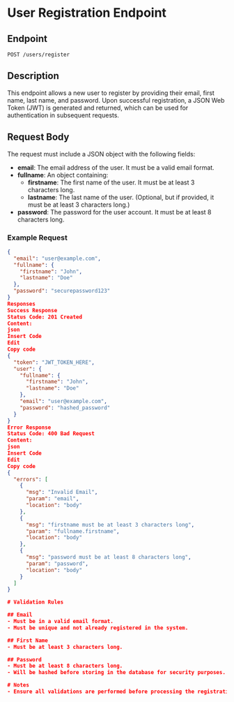 # User Registration Endpoint

## Endpoint
`POST /users/register`

## Description
This endpoint allows a new user to register by providing their email, first name, last name, and password. Upon successful registration, a JSON Web Token (JWT) is generated and returned, which can be used for authentication in subsequent requests.

## Request Body
The request must include a JSON object with the following fields:

- **email**: The email address of the user. It must be a valid email format.
- **fullname**: An object containing:
  - **firstname**: The first name of the user. It must be at least 3 characters long.
  - **lastname**: The last name of the user. (Optional, but if provided, it must be at least 3 characters long.)
- **password**: The password for the user account. It must be at least 8 characters long.

### Example Request
```json
{
  "email": "user@example.com",
  "fullname": {
    "firstname": "John",
    "lastname": "Doe"
  },
  "password": "securepassword123"
}
Responses
Success Response
Status Code: 201 Created
Content:
json
Insert Code
Edit
Copy code
{
  "token": "JWT_TOKEN_HERE",
  "user": {
    "fullname": {
      "firstname": "John",
      "lastname": "Doe"
    },
    "email": "user@example.com",
    "password": "hashed_password"
  }
}
Error Response
Status Code: 400 Bad Request
Content:
json
Insert Code
Edit
Copy code
{
  "errors": [
    {
      "msg": "Invalid Email",
      "param": "email",
      "location": "body"
    },
    {
      "msg": "firstname must be at least 3 characters long",
      "param": "fullname.firstname",
      "location": "body"
    },
    {
      "msg": "password must be at least 8 characters long",
      "param": "password",
      "location": "body"
    }
  ]
}

# Validation Rules

## Email
- Must be in a valid email format.
- Must be unique and not already registered in the system.

## First Name
- Must be at least 3 characters long.

## Password
- Must be at least 8 characters long.
- Will be hashed before storing in the database for security purposes.

# Notes
- Ensure all validations are performed before processing the registration..